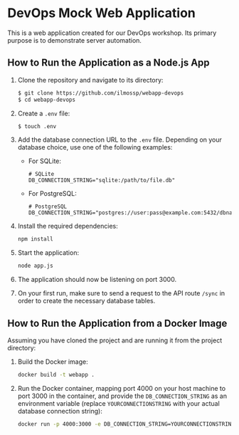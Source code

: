 # DevOps Mock Web Application

This is a web application created for our DevOps workshop. Its primary purpose is to demonstrate server automation.

## How to Run the Application as a Node.js App

1. Clone the repository and navigate to its directory:
   ```bash
   $ git clone https://github.com/ilmossp/webapp-devops
   $ cd webapp-devops
   ```

2. Create a `.env` file:
   ```bash
   $ touch .env
   ```

3. Add the database connection URL to the `.env` file. Depending on your database choice, use one of the following examples:

   - For SQLite:
     ```env
     # SQLite
     DB_CONNECTION_STRING="sqlite:/path/to/file.db"
     ```

   - For PostgreSQL:
     ```env
     # PostgreSQL
     DB_CONNECTION_STRING="postgres://user:pass@example.com:5432/dbname"
     ```

4. Install the required dependencies:
   ```bash
   npm install
   ```

5. Start the application:
   ```bash
   node app.js
   ```

6. The application should now be listening on port 3000.

7. On your first run, make sure to send a request to the API route `/sync` in order to create the necessary database tables.

## How to Run the Application from a Docker Image

Assuming you have cloned the project and are running it from the project directory:

1. Build the Docker image:
   
   ```bash
   docker build -t webapp .
   ```

2. Run the Docker container, mapping port 4000 on your host machine to port 3000 in the container, and provide the `DB_CONNECTION_STRING` as an environment variable (replace `YOURCONNECTIONSTRING` with your actual database connection string):

   ```bash
   docker run -p 4000:3000 -e DB_CONNECTION_STRING=YOURCONNECTIONSTRING webapp
   ```

